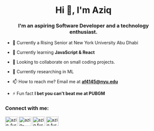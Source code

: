 <h1 align="center">Hi 👋, I'm Aziq</h1>
<h3 align="center">I'm an aspiring Software Developer and a technology enthusiast.</h3>

- 🔭 Currently a Rising Senior at New York University Abu Dhabi

- 🌱 Currently learning **JavaScript & React**

- 👯 Looking to collaborate on small coding projects.

- 🤝 Currently researching in ML

- 📫 How to reach me? Email me at **af4145@nyu.edu**

- ⚡ Fun fact **I bet you can't beat me at PUBGM**

<h3 align="left">Connect with me:</h3>
<p align="left">
<a href="https://twitter.com/AziqFurqan" target="blank"><img align="center" src="https://raw.githubusercontent.com/rahuldkjain/github-profile-readme-generator/master/src/images/icons/Social/twitter.svg" alt="aziq_furqan" height="30" width="40" /></a>
<a href="https://www.linkedin.com/in/aziq-furqan-41a8a91b2/" target="blank"><img align="center" src="https://raw.githubusercontent.com/rahuldkjain/github-profile-readme-generator/master/src/images/icons/Social/linked-in-alt.svg" alt="aziq-furqan" height="30" width="40" /></a>
<a href="https://www.facebook.com/aziq.furqan" target="blank"><img align="center" src="https://raw.githubusercontent.com/rahuldkjain/github-profile-readme-generator/master/src/images/icons/Social/facebook.svg" alt="aziq.furqan" height="30" width="40" /></a>
<a href="https://www.instagram.com/aziqfurqan/" target="blank"><img align="center" src="https://raw.githubusercontent.com/rahuldkjain/github-profile-readme-generator/master/src/images/icons/Social/instagram.svg" alt="aziq.furqan" height="30" width="40" /></a>
</p>
